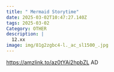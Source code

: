 ```yaml
---
title: " Mermaid Storytime"
date: 2025-03-02T10:47:27.140Z
tags: 2025-03-02
Category: OTHER
description: |
  12.xx
image: img/81g2zgbc4-l._ac_sl1500_.jpg
---
```

https://amzlink.to/az0tYAi2hpbZL
AD